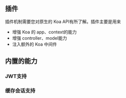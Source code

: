 
## 插件

插件机制需要您对原生的 Koa API有所了解。插件主要是用来

* 增强 Koa 的 app、context的能力
* 增强 controller、model能力
* 注入额外的 Koa 中间件




## 内置的能力

### JWT支持

### 缓存会话支持
